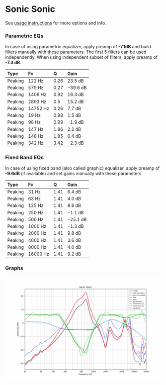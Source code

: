 # Sonic Sonic
See [usage instructions](https://github.com/jaakkopasanen/AutoEq#usage) for more options and info.

### Parametric EQs
In case of using parametric equalizer, apply preamp of **-7.1dB** and build filters manually
with these parameters. The first 5 filters can be used independently.
When using independent subset of filters, apply preamp of **-7.3 dB**.

| Type    | Fc       |    Q | Gain     |
|:--------|:---------|:-----|:---------|
| Peaking | 122 Hz   | 0.26 | 23.5 dB  |
| Peaking | 579 Hz   | 0.27 | -39.6 dB |
| Peaking | 1406 Hz  | 0.92 | 16.3 dB  |
| Peaking | 2893 Hz  | 0.5  | 15.2 dB  |
| Peaking | 14752 Hz | 0.26 | 7.7 dB   |
| Peaking | 19 Hz    | 0.98 | 1.5 dB   |
| Peaking | 98 Hz    | 0.99 | -1.9 dB  |
| Peaking | 147 Hz   | 1.86 | 2.2 dB   |
| Peaking | 148 Hz   | 1.85 | 0.4 dB   |
| Peaking | 342 Hz   | 3.42 | -2.3 dB  |

### Fixed Band EQs
In case of using fixed band (also called graphic) equalizer, apply preamp of **-9.6dB**
(if available) and set gains manually with these parameters.

| Type    | Fc       |    Q | Gain     |
|:--------|:---------|:-----|:---------|
| Peaking | 31 Hz    | 1.41 | 6.4 dB   |
| Peaking | 63 Hz    | 1.41 | 4.0 dB   |
| Peaking | 125 Hz   | 1.41 | 8.6 dB   |
| Peaking | 250 Hz   | 1.41 | -1.1 dB  |
| Peaking | 500 Hz   | 1.41 | -25.1 dB |
| Peaking | 1000 Hz  | 1.41 | -1.3 dB  |
| Peaking | 2000 Hz  | 1.41 | 9.8 dB   |
| Peaking | 4000 Hz  | 1.41 | 3.6 dB   |
| Peaking | 8000 Hz  | 1.41 | 4.0 dB   |
| Peaking | 16000 Hz | 1.41 | 9.2 dB   |

### Graphs
![](./Sonic%20Sonic.png)